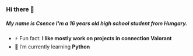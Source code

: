 ### Hi there 👋
##### My name is Csence I'm a 16 years old high school student from Hungary.

- ⚡ Fun fact: **I like mostly work on projects in connection Valorant**
- 🌱 I’m currently learning **Python**
<!--
**Csence/Csence** is a ✨ _special_ ✨ repository because its `README.md` (this file) appears on your GitHub profile.

Here are some ideas to get you started:

- 🔭 I’m currently working on ...
- 🌱 I’m currently learning ...
- 👯 I’m looking to collaborate on ...
- 🤔 I’m looking for help with ...
- 💬 Ask me about ...
- 📫 How to reach me: ...
- 😄 Pronouns: ...
 
-->
